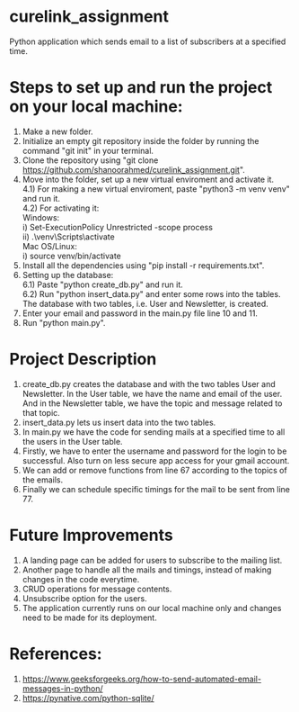   
# curelink_assignment  
Python application which sends email to a list of subscribers at a specified time.  
  
# Steps to set up and run the project on your local machine:  
1) Make a new folder.  
2) Initialize an empty git repository inside the folder by running the command "git init" in your terminal.  
3) Clone the repository using "git clone https://github.com/shanoorahmed/curelink_assignment.git".  
4) Move into the folder, set up a new virtual enviroment and activate it.  
4.1) For making a new virtual enviroment, paste "python3 -m venv venv" and run it.  
4.2) For activating it:  
Windows:  
i) Set-ExecutionPolicy Unrestricted -scope process  
ii) .\venv\Scripts\activate  
Mac OS/Linux:  
i) source venv/bin/activate  
5) Install all the dependencies using "pip install -r requirements.txt".  
6) Setting up the database:  
6.1) Paste "python create_db.py" and run it.  
6.2) Run "python insert_data.py" and enter some rows into the tables.  
The database with two tables, i.e. User and Newsletter, is created.  
7) Enter your email and password in the main.py file line 10 and 11.  
8) Run "python main.py".  
  
# Project Description  
1) create_db.py creates the database and with the two tables User and Newsletter. In the User table, we have the name and email of the user. And in the Newsletter table, we have the topic and message related to that topic.  
2) insert_data.py lets us insert data into the two tables.  
3) In main.py we have the code for sending mails at a specified time to all the users in the User table.  
4) Firstly, we have to enter the username and password for the login to be successful. Also turn on less secure app access for your gmail account.  
5) We can add or remove functions from line 67 according to the topics of the emails.  
6) Finally we can schedule specific timings for the mail to be sent from line 77.  
  
# Future Improvements  
1) A landing page can be added for users to subscribe to the mailing list.  
2) Another page to handle all the mails and timings, instead of making changes in the code everytime.  
3) CRUD operations for message contents.  
4) Unsubscribe option for the users.  
5) The application currently runs on our local machine only and changes need to be made for its deployment.  
  
# References:  
1) https://www.geeksforgeeks.org/how-to-send-automated-email-messages-in-python/  
2) https://pynative.com/python-sqlite/  